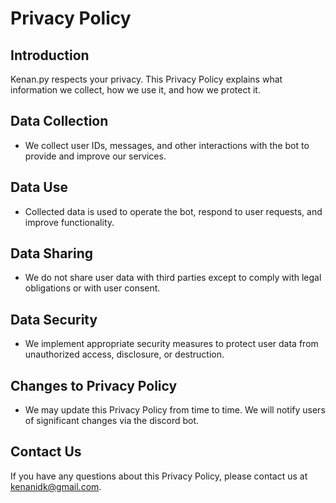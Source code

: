 # Privacy Policy

## Introduction
Kenan.py respects your privacy. This Privacy Policy explains what information we collect, how we use it, and how we protect it.

## Data Collection
- We collect user IDs, messages, and other interactions with the bot to provide and improve our services.

## Data Use
- Collected data is used to operate the bot, respond to user requests, and improve functionality.

## Data Sharing
- We do not share user data with third parties except to comply with legal obligations or with user consent.

## Data Security
- We implement appropriate security measures to protect user data from unauthorized access, disclosure, or destruction.

## Changes to Privacy Policy
- We may update this Privacy Policy from time to time. We will notify users of significant changes via the discord bot.

## Contact Us
If you have any questions about this Privacy Policy, please contact us at kenanidk@gmail.com.
